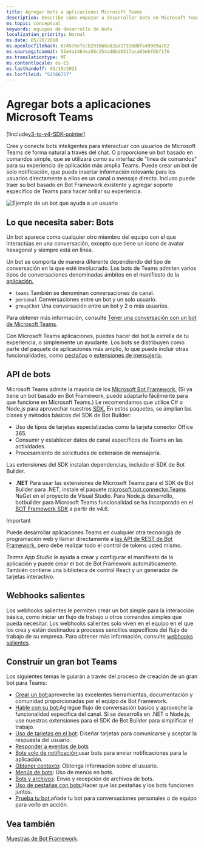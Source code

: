 ```yaml
---
title: Agregar bots a aplicaciones Microsoft Teams
description: Describe cómo empezar a desarrollar bots en Microsoft Teams
ms.topic: conceptual
keywords: equipos de desarrollo de bots
localization_priority: Normal
ms.date: 05/20/2018
ms.openlocfilehash: 674576efccb2916b8a82ae27310d8fe49909a782
ms.sourcegitcommit: 51e4a1464ea58c254ad6bd0317aca03ebf6bf1f6
ms.translationtype: MT
ms.contentlocale: es-ES
ms.lasthandoff: 05/19/2021
ms.locfileid: "52566757"
---
```

# <a name="add-bots-to-microsoft-teams-apps"></a>Agregar bots a aplicaciones Microsoft Teams

[!include[v3-to-v4-SDK-pointer](~/includes/v3-to-v4-pointer-bots.md)]

Cree y conecte bots inteligentes para interactuar con usuarios de Microsoft Teams de forma natural a través del chat. O proporcione un bot basado en comandos simple, que se utilizará como su interfaz de "línea de comandos" para su experiencia de aplicación más amplia Teams. Puede crear un bot de solo notificación, que puede insertar información relevante para los usuarios directamente a ellos en un canal o mensaje directo. Incluso puede traer su bot basado en Bot Framework existente y agregar soporte específico de Teams para hacer brillar su experiencia.

![Ejemplo de un bot que ayuda a un usuario](~/assets/images/bot_example.png)

## <a name="what-you-need-to-know-bots"></a>Lo que necesita saber: Bots

Un bot aparece como cualquier otro miembro del equipo con el que interactúas en una conversación, excepto que tiene un icono de avatar hexagonal y siempre está en línea.

Un bot se comporta de manera diferente dependiendo del tipo de conversación en la que esté involucrado. Los bots de Teams admiten varios tipos de conversaciones denominadas ámbitos en el manifiesto de la [aplicación.](~/resources/schema/manifest-schema.md)

* `teams` También se denominan conversaciones de canal.
* `personal` Conversaciones entre un bot y un solo usuario.
* `groupChat` Una conversación entre un bot y 2 o más usuarios.

Para obtener más información, consulte [Tener una conversación con un bot de Microsoft Teams](~/resources/bot-v3/bot-conversations/bots-conversations.md).

Con Microsoft Teams aplicaciones, puedes hacer del bot la estrella de tu experiencia, o simplemente un ayudante. Los bots se distribuyen como parte del paquete de aplicaciones más amplio, lo que puede incluir otras funcionalidades, como [pestañas](~/tabs/what-are-tabs.md) o [extensiones de mensajería.](~/messaging-extensions/what-are-messaging-extensions.md)

## <a name="bot-apis"></a>API de bots

Microsoft Teams admite la mayoría de los [Microsoft Bot Framework.](https://dev.botframework.com/) (Si ya tiene un bot basado en Bot Framework, puede adaptarlo fácilmente para que funcione en Microsoft Teams.) Le recomendamos que utilice C# o Node.js para aprovechar nuestros [SDK.](/microsoftteams/platform/#pivot=sdk-tools) En estos paquetes, se amplían las clases y métodos básicos del SDK de Bot Builder:

* Uso de tipos de tarjetas especializadas como la tarjeta conector Office 365.
* Consumir y establecer datos de canal específicos de Teams en las actividades.
* Procesamiento de solicitudes de extensión de mensajería.

Las extensiones del SDK instalan dependencias, incluido el SDK de Bot Builder.

* **.NET** Para usar las extensiones de Microsoft Teams para el SDK de Bot Builder para .NET, instale el paquete [microsoft.bot.connector.Teams](https://www.nuget.org/packages/Microsoft.Bot.Connector.Teams) NuGet en el proyecto de Visual Studio. Para Node.js desarrollo, botbuilder para Microsoft Teams funcionalidad se ha incorporado en el [BOT Framework SDK](https://github.com/microsoft/botframework-sdk) a partir de v4.6.

> [!IMPORTANT]
> Puede desarrollar aplicaciones Teams en cualquier otra tecnología de programación web y llamar directamente a [las API de REST de Bot Framework,](/bot-framework/rest-api/bot-framework-rest-overview) pero debe realizar todo el control de tokens usted mismo.

*Teams App Studio* le ayuda a crear y configurar el manifiesto de la aplicación y puede crear el bot de Bot Framework automáticamente. También contiene una biblioteca de control React y un generador de tarjetas interactivo.

## <a name="outgoing-webhooks"></a>Webhooks salientes

Los webhooks salientes le permiten crear un bot simple para la interacción básica, como iniciar un flujo de trabajo u otros comandos simples que pueda necesitar. Los webhooks salientes solo viven en el equipo en el que los crea y están destinados a procesos sencillos específicos del flujo de trabajo de su empresa. Para obtener más información, consulte [webhooks salientes](~/webhooks-and-connectors/how-to/add-outgoing-webhook.md).

## <a name="build-a-great-teams-bot"></a>Construir un gran bot Teams

Los siguientes temas le guiarán a través del proceso de creación de un gran bot para Teams:

* [Crear un bot:](~/resources/bot-v3/bots-create.md)aproveche las excelentes herramientas, documentación y comunidad proporcionadas por el equipo de Bot Framework.
* [Hable con su bot:](~/resources/bot-v3/bot-conversations/bots-conversations.md)Agregue flujo de conversación básico y aproveche la funcionalidad específica del canal. Si se desarrolla en .NET o Node.js, use nuestras extensiones para el SDK de Bot Builder para simplificar el trabajo.
* [Uso de tarjetas en el bot](~/resources/bot-v3/bots-cards.md): Diseñar tarjetas para comunicarse y aceptar la respuesta del usuario.
* [Responder a eventos de bots](~/resources/bot-v3/bots-notifications.md)
* [Bots solo de notificación:](~/resources/bot-v3/bots-notification-only.md)usar bots para enviar notificaciones para la aplicación.
* [Obtener contexto](~/resources/bot-v3/bots-context.md): Obtenga información sobre el usuario.
* [Menús de bots](~/resources/bot-v3/bots-menus.md): Uso de menús en bots.
* [Bots y archivos](~/resources/bot-v3/bots-files.md): Envío y recepción de archivos de bots.
* [Uso de pestañas con bots:](~/resources/bot-v3/bots-with-tabs.md)Hacer que las pestañas y los bots funcionen juntos.
* [Prueba tu bot:](~/resources/bot-v3/bots-test.md)añade tu bot para conversaciones personales o de equipo para verlo en acción.

## <a name="see-also"></a>Vea también

[Muestras de Bot Framework](https://github.com/Microsoft/BotBuilder-Samples/blob/master/README.md).
